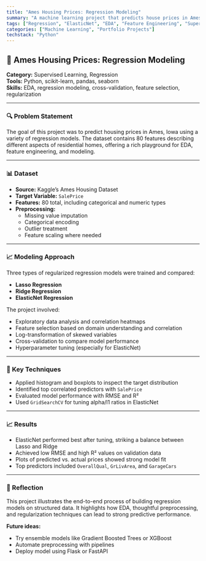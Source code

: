 ```yaml
---
title: "Ames Housing Prices: Regression Modeling"
summary: "A machine learning project that predicts house prices in Ames, Iowa using Lasso, Ridge, and ElasticNet regression with cross-validation and hyperparameter tuning."
tags: ["Regression", "ElasticNet", "EDA", "Feature Engineering", "Supervised Learning"]
categories: ["Machine Learning", "Portfolio Projects"]
techstack: "Python"
---
```


## 🏡 Ames Housing Prices: Regression Modeling

**Category:** Supervised Learning, Regression  
**Tools:** Python, scikit-learn, pandas, seaborn  
**Skills:** EDA, regression modeling, cross-validation, feature selection, regularization

---

### 🔍 Problem Statement

The goal of this project was to predict housing prices in Ames, Iowa using a variety of regression models. The dataset contains 80 features describing different aspects of residential homes, offering a rich playground for EDA, feature engineering, and modeling.

---

### 📊 Dataset

- **Source:** Kaggle’s Ames Housing Dataset  
- **Target Variable:** `SalePrice`  
- **Features:** 80 total, including categorical and numeric types  
- **Preprocessing:**
  - Missing value imputation  
  - Categorical encoding  
  - Outlier treatment  
  - Feature scaling where needed

---

### 📈 Modeling Approach

Three types of regularized regression models were trained and compared:

- **Lasso Regression**  
- **Ridge Regression**  
- **ElasticNet Regression**

The project involved:

- Exploratory data analysis and correlation heatmaps  
- Feature selection based on domain understanding and correlation  
- Log-transformation of skewed variables  
- Cross-validation to compare model performance  
- Hyperparameter tuning (especially for ElasticNet)

---

### 🔧 Key Techniques

- Applied histogram and boxplots to inspect the target distribution  
- Identified top correlated predictors with `SalePrice`  
- Evaluated model performance with RMSE and R²  
- Used `GridSearchCV` for tuning alpha/l1 ratios in ElasticNet

---

### 📈 Results

- ElasticNet performed best after tuning, striking a balance between Lasso and Ridge  
- Achieved low RMSE and high R² values on validation data  
- Plots of predicted vs. actual prices showed strong model fit  
- Top predictors included `OverallQual`, `GrLivArea`, and `GarageCars`

---

### 📌 Reflection

This project illustrates the end-to-end process of building regression models on structured data. It highlights how EDA, thoughtful preprocessing, and regularization techniques can lead to strong predictive performance.

**Future ideas:**
- Try ensemble models like Gradient Boosted Trees or XGBoost  
- Automate preprocessing with pipelines  
- Deploy model using Flask or FastAPI
